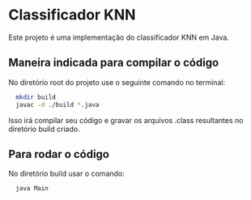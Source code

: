 # Classificador KNN

Este projeto é uma implementação do classificador KNN em Java.

## Maneira indicada para compilar o código

No diretório root do projeto use o seguinte comando no terminal:

```bash
  mkdir build
  javac -d ./build *.java
```

Isso irá compilar seu código e gravar os arquivos .class resultantes no diretório build criado.

## Para rodar o código

No diretório build usar o comando:

```bash
  java Main
```
